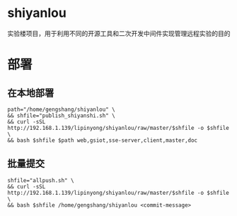 # shiyanlou

实验楼项目，用于利用不同的开源工具和二次开发中间件实现管理远程实验的目的

# 部署
## 在本地部署
```shell
path="/home/gengshang/shiyanlou" \
&& shfile="publish_shiyanshi.sh" \
&& curl -sSL http://192.168.1.139/lipinyong/shiyanlou/raw/master/$shfile -o $shfile \
&& bash $shfile $path web,gsiot,sse-server,client,master,doc
```

## 批量提交
```shell
shfile="allpush.sh" \
&& curl -sSL http://192.168.1.139/lipinyong/shiyanlou/raw/master/$shfile -o $shfile \
&& bash $shfile /home/gengshang/shiyanlou <commit-message>
```